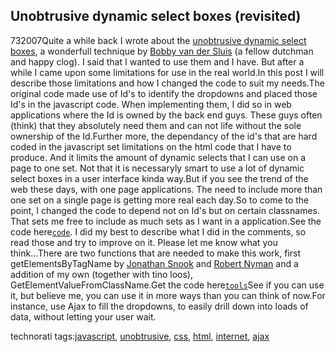 <article><h1>Unobtrusive dynamic select boxes (revisited)</h1><time><span class="day">7</span><span class="month">3</span><span class="year">2007</span></time>Quite a while back I wrote about the <a href="http://wnas.nl/bobbyvandersluiscom-unobtrusive-dynamic-select-boxes" title="previous article">unobtrusive dynamic select boxes</a>, a wonderfull technique by <a href="http://www.bobbyvandersluis.com/articles/unobtrusivedynamicselect.php" title="bobby van der sluis">Bobby van der Sluis</a> (a fellow dutchman and happy clog). I said that I wanted to use them and I have. But after a while I came upon some limitations for use in the real world.In this post I will describe those limitations and how I changed the code to suit my needs.<!--more-->The original code made use of Id's to identify the dropdowns and placed those Id's in the javascript code. When implementing them, I did so in web applications where the Id is owned by the back end guys. These guys often (think) that they absolutely need them and can not life without the sole ownership of the Id.Further more, the dependancy of the id's that are hard coded in the javascript set limitations on the html code that I have to produce. And it limits the amount of dynamic selects that I can use on a page to one set. Not that it is necessaryly smart to use a lot of dynamic select boxes in a user interface kinda way.But if you see the trend of the web these days, with one page applications. The need to include more than one set on a single page is getting more real each day.So to come to the point, I changed the code to depend not on Id's but on certain classnames. That sets me free to include as much sets as I want in a application.See the code here<a href='http://www.wnas.nl/files/unobtrusive-drop/uds.js' title='Unobtrusive dynamic select boxes (code)'><code>code</code></a>. I did my best to describe what I did in the comments, so read those and try to improve on it. Please let me know what you think...There are two functions that are needed to make this work, first getElementsByTagName by <a href="http://www.snook.ca/" title="jonathan snook">Jonathan Snook</a> and <a href="http://www.robertnyman.com/" title="robert nyman">Robert Nyman</a>   and a addition of my own (together with tino loos), GetElementValueFromClassName.Get the code here<a href='http://www.wnas.nl/files/unobtrusive-drop3/tools.js' title='tools'><code>tools</code></a>See if you can use it, but believe me, you can use it in more ways than you can think of now.For instance, use Ajax to fill the dropdowns, to easily drill down into loads of data, without letting your user wait.<!-- technorati tags begin --><p class="tags">technorati tags:<a href="http://technorati.com/tag/javascript" rel="tag">javascript</a>, <a href="http://technorati.com/tag/unobtrusive" rel="tag">unobtrusive</a>, <a href="http://technorati.com/tag/css" rel="tag">css</a>, <a href="http://technorati.com/tag/html" rel="tag">html</a>, <a href="http://technorati.com/tag/internet" rel="tag">internet</a>, <a href="http://technorati.com/tag/ajax" rel="tag">ajax</a></p><!-- technorati tags end --></article>